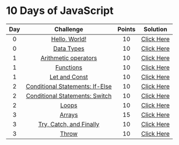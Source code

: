 # 10 Days of JavaScript

| Day |                                                          Challenge                                                         | Points |                                                                                          Solution                                                                                         |
|:---:|:--------------------------------------------------------------------------------------------------------------------------:|:------:|:-----------------------------------------------------------------------------------------------------------------------------------------------------------------------------------------:|
|  0  | [Hello, World!](https://www.hackerrank.com/challenges/js10-hello-world/problem)                                                |   10   | [Click Here]()                |
|  0  | [Data Types](https://www.hackerrank.com/challenges/js10-data-types/problem)                                                   |   10   | [Click Here]()                                 |
|  1  | [Arithmetic operators](https://www.hackerrank.com/challenges/js10-arithmetic-operators/problem)                                                           |   10   | [Click Here]()                                       |
|  1  | [Functions](https://www.hackerrank.com/challenges/js10-function/problem)                                       |   10   | [Click Here]()                           |
|  1  | [Let and Const](https://www.hackerrank.com/challenges/js10-let-and-const/problem)                                         |   10   | [Click Here]()                            |
|  2  | [Conditional Statements: If-Else](https://www.hackerrank.com/challenges/js10-if-else/problem)                                                       |   10   | [Click Here]()                                   |
|  2  | [Conditional Statements: Switch](https://www.hackerrank.com/challenges/js10-switch/problem)                                                               |   10   | [Click Here]()                     |
|  2  | [Loops](https://www.hackerrank.com/challenges/js10-loops/problem)                                              |   10   | [Click Here]()                        |
|  3  | [Arrays]()                                                 |   15   | [Click Here]()                             |
|  3  | [Try, Catch, and Finally]()                                                  |   10   | [Click Here]()                        |
|  3  | [Throw]()                                                         |   10   | [Click Here]()                                     |
